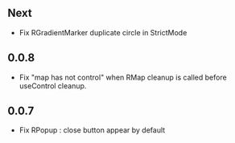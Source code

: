 ## Next

- Fix RGradientMarker duplicate circle in StrictMode

## 0.0.8

- Fix "map has not control" when RMap cleanup is called before useControl cleanup.

## 0.0.7

- Fix RPopup : close button appear by default
